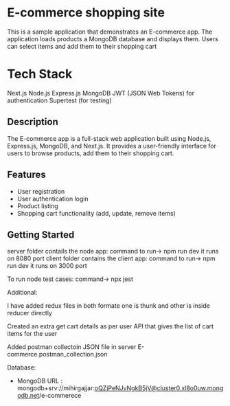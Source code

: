 # E-commerce shopping site
This is a sample application that demonstrates an E-commerce app. The application loads products a MongoDB database and displays them. Users can select items and add them to their shopping cart

# Tech Stack
Next.js
Node.js
Express.js
MongoDB
JWT (JSON Web Tokens) for authentication
Supertest (for testing)

## Description

The E-commerce app is a full-stack web application built using Node.js, Express.js, MongoDB, and Next.js. It provides a user-friendly interface for users to browse products, add them to their shopping cart.

## Features
- User registration
- User authentication login
- Product listing
- Shopping cart functionality (add, update, remove items)

## Getting Started

server folder contails the node app: command to run->  npm run dev it runs on 8080 port
client folder contains the client app: command to run->  npm run dev it runs on 3000 port

To run node test cases: command-> npx jest

Additional: 

I have added redux files in both formate one is thunk and other is inside reducer directly

Created an extra get cart details as per user API that gives the list of cart items for the user

Added postman collectoin JSON file in server E-commerce.postman_collection.json

Database: 

- MongoDB URL : mongodb+srv://mihirgajjar:oQZjPeNJvNgkB5jV@cluster0.xl8o0uw.mongodb.net/e-commerece
